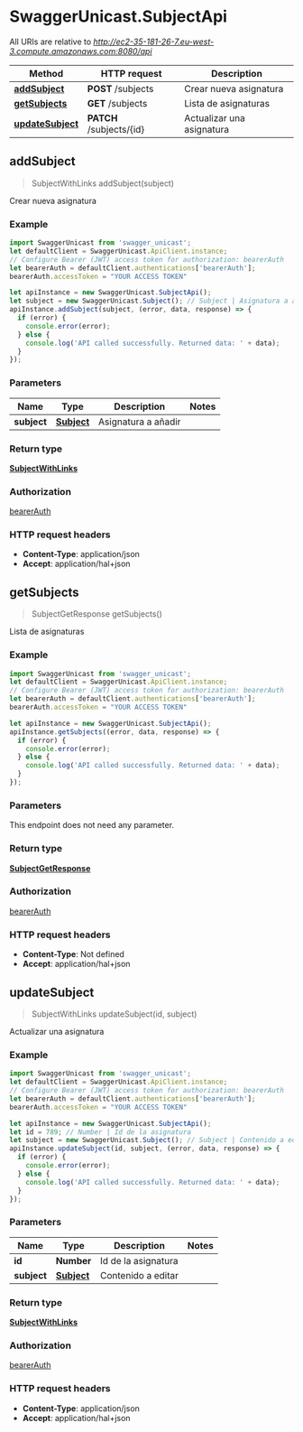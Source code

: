 # SwaggerUnicast.SubjectApi

All URIs are relative to *http://ec2-35-181-26-7.eu-west-3.compute.amazonaws.com:8080/api*

Method | HTTP request | Description
------------- | ------------- | -------------
[**addSubject**](SubjectApi.md#addSubject) | **POST** /subjects | Crear nueva asignatura
[**getSubjects**](SubjectApi.md#getSubjects) | **GET** /subjects | Lista de asignaturas
[**updateSubject**](SubjectApi.md#updateSubject) | **PATCH** /subjects/{id} | Actualizar una asignatura



## addSubject

> SubjectWithLinks addSubject(subject)

Crear nueva asignatura

### Example

```javascript
import SwaggerUnicast from 'swagger_unicast';
let defaultClient = SwaggerUnicast.ApiClient.instance;
// Configure Bearer (JWT) access token for authorization: bearerAuth
let bearerAuth = defaultClient.authentications['bearerAuth'];
bearerAuth.accessToken = "YOUR ACCESS TOKEN"

let apiInstance = new SwaggerUnicast.SubjectApi();
let subject = new SwaggerUnicast.Subject(); // Subject | Asignatura a añadir
apiInstance.addSubject(subject, (error, data, response) => {
  if (error) {
    console.error(error);
  } else {
    console.log('API called successfully. Returned data: ' + data);
  }
});
```

### Parameters


Name | Type | Description  | Notes
------------- | ------------- | ------------- | -------------
 **subject** | [**Subject**](Subject.md)| Asignatura a añadir | 

### Return type

[**SubjectWithLinks**](SubjectWithLinks.md)

### Authorization

[bearerAuth](../README.md#bearerAuth)

### HTTP request headers

- **Content-Type**: application/json
- **Accept**: application/hal+json


## getSubjects

> SubjectGetResponse getSubjects()

Lista de asignaturas

### Example

```javascript
import SwaggerUnicast from 'swagger_unicast';
let defaultClient = SwaggerUnicast.ApiClient.instance;
// Configure Bearer (JWT) access token for authorization: bearerAuth
let bearerAuth = defaultClient.authentications['bearerAuth'];
bearerAuth.accessToken = "YOUR ACCESS TOKEN"

let apiInstance = new SwaggerUnicast.SubjectApi();
apiInstance.getSubjects((error, data, response) => {
  if (error) {
    console.error(error);
  } else {
    console.log('API called successfully. Returned data: ' + data);
  }
});
```

### Parameters

This endpoint does not need any parameter.

### Return type

[**SubjectGetResponse**](SubjectGetResponse.md)

### Authorization

[bearerAuth](../README.md#bearerAuth)

### HTTP request headers

- **Content-Type**: Not defined
- **Accept**: application/hal+json


## updateSubject

> SubjectWithLinks updateSubject(id, subject)

Actualizar una asignatura

### Example

```javascript
import SwaggerUnicast from 'swagger_unicast';
let defaultClient = SwaggerUnicast.ApiClient.instance;
// Configure Bearer (JWT) access token for authorization: bearerAuth
let bearerAuth = defaultClient.authentications['bearerAuth'];
bearerAuth.accessToken = "YOUR ACCESS TOKEN"

let apiInstance = new SwaggerUnicast.SubjectApi();
let id = 789; // Number | Id de la asignatura
let subject = new SwaggerUnicast.Subject(); // Subject | Contenido a editar
apiInstance.updateSubject(id, subject, (error, data, response) => {
  if (error) {
    console.error(error);
  } else {
    console.log('API called successfully. Returned data: ' + data);
  }
});
```

### Parameters


Name | Type | Description  | Notes
------------- | ------------- | ------------- | -------------
 **id** | **Number**| Id de la asignatura | 
 **subject** | [**Subject**](Subject.md)| Contenido a editar | 

### Return type

[**SubjectWithLinks**](SubjectWithLinks.md)

### Authorization

[bearerAuth](../README.md#bearerAuth)

### HTTP request headers

- **Content-Type**: application/json
- **Accept**: application/hal+json

